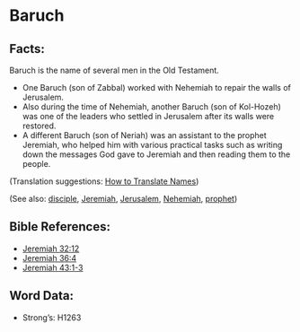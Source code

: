 # Baruch

## Facts:

Baruch is the name of several men in the Old Testament.

* One Baruch (son of Zabbal) worked with Nehemiah to repair the walls of Jerusalem.
* Also during the time of Nehemiah, another Baruch (son of Kol-Hozeh) was one of the leaders who settled in Jerusalem after its walls were restored.
* A different Baruch (son of Neriah) was an assistant to the prophet Jeremiah, who helped him with various practical tasks such as writing down the messages God gave to Jeremiah and then reading them to the people.

(Translation suggestions: [How to Translate Names](rc://en/ta/man/translate/translate-names))

(See also: [disciple](../kt/disciple.md), [Jeremiah](../names/jeremiah.md), [Jerusalem](../names/jerusalem.md), [Nehemiah](../names/nehemiah.md), [prophet](../kt/prophet.md))

## Bible References:

* [Jeremiah 32:12](rc://en/tn/help/jer/32/12)
* [Jeremiah 36:4](rc://en/tn/help/jer/36/04)
* [Jeremiah 43:1-3](rc://en/tn/help/jer/43/01)

## Word Data:

* Strong’s: H1263
